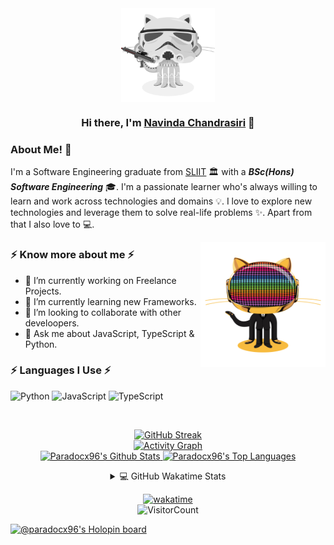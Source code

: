 
<div align="center">
<img align="center" alt="GIF" height="150px" src="https://github.com/paradocx96/paradocx96/blob/main/images/stormtroopocat.png" />

### Hi there, I'm [Navinda Chandrasiri](https://github.com/paradocx96) 👋

</div>  

### About Me! 🤩 &nbsp;

I'm a Software Engineering graduate from <a alt="SLIIT" href="https://www.sliit.lk" target="_blank">SLIIT</a> 🏛 with a _***BSc(Hons) Software Engineering***_ 🎓. I'm a passionate learner who's always willing to learn and work across technologies and domains 💡. I love to explore new technologies and leverage them to solve real-life problems ✨. Apart from that I also love to 💻. 

<img align="right" height="200" width="200" alt="GIF" src="https://github.com/paradocx96/paradocx96/blob/main/images/daftpunktocat-guy.gif" />

### ⚡ Know more about me ⚡  
- 🔭 I’m currently working on Freelance Projects.
- 🌱 I’m currently learning new Frameworks.
- 👯 I’m looking to collaborate with other develoopers.
- 💬 Ask me about JavaScript, TypeScript & Python.

### ⚡ Languages I Use ⚡  

![Python](https://img.shields.io/badge/Python-3776AB?style=for-the-badge&logo=python&logoColor=white) 
![JavaScript](https://img.shields.io/badge/JavaScript-323330?style=for-the-badge&logo=javascript&logoColor=F7DF1E) 
![TypeScript](https://img.shields.io/badge/TypeScript-white?style=for-the-badge&logo=typescript) 

 
<br />
<div align="center">  
  

  [![GitHub Streak](http://github-readme-streak-stats.herokuapp.com?user=Paradocx96&theme=dark&hide_border=true)](https://github.com/paradocx96)  
  [![Activity Graph](https://github-readme-activity-graph.vercel.app/graph?username=Paradocx96&theme=redical)](https://github.com/paradocx96)  
  <a href="https://github.com/anuraghazra/github-readme-stats">
      <img alt="Paradocx96's Github Stats" src="https://denvercoder1-github-readme-stats.vercel.app/api?username=paradocx96&show_icons=true&count_private=true&theme=react&hide_border=true&bg_color=1F222E&title_color=F85D7F&icon_color=F8D866" height="192px"/>
  </a>
  <a href="https://github.com/anuraghazra/github-readme-stats">
    <img alt="Paradocx96's Top Languages" src="https://denvercoder1-github-readme-stats.vercel.app/api/top-langs/?username=paradocx96&langs_count=8&layout=compact&theme=react&hide_border=true&bg_color=1F222E&title_color=F85D7F&icon_color=F8D866" height="192px"/>
  </a> 
  
  
<details> 
  <summary>💻 GitHub Wakatime Stats</summary>
  <br/>

  <a href="https://wakatime.com/@paradocx96">
    <img src="https://wakatime.com/share/@paradocx96/f224f51b-8e85-452f-a329-7bc8bdab5bff.png"/>
  </a>  
  <img src="https://github-readme-stats.vercel.app/api/wakatime?username=@paradocx96&bg_color=30,e96443,904e95&title_color=fff&text_color=000" />
  
  [_Wakatime stats since Feb-17-2021_](https://wakatime.com/@paradocx96)
  
  <br/>
  <b>Note:</b> Top languages is only a metric of the languages my public code consists of and doesn't reflect experience or skill level.
</details>  

[![wakatime](https://wakatime.com/badge/user/969f949e-b0e5-4f95-8225-6d0354fe3bd6.svg)](https://wakatime.com/@969f949e-b0e5-4f95-8225-6d0354fe3bd6)  
![VisitorCount](https://profile-counter.glitch.me/{paradocx96}/count.svg)  

</div>  


[![@paradocx96's Holopin board](https://holopin.me/paradocx96)](https://holopin.io/@paradocx96)
